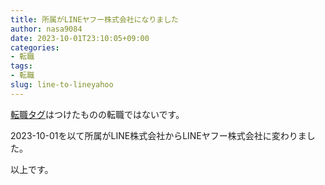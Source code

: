 ```yaml
---
title: 所属がLINEヤフー株式会社になりました
author: nasa9084
date: 2023-10-01T23:10:05+09:00
categories:
- 転職
tags:
- 転職
slug: line-to-lineyahoo
---
```


[転職タグ](/tags/転職)はつけたものの転職ではないです。

2023-10-01を以て所属がLINE株式会社からLINEヤフー株式会社に変わりました。

以上です。
